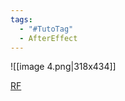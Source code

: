 ```yaml
---
tags:
  - "#TutoTag"
  - AfterEffect
---
```

![[image 4.png|318x434]]

[RF](https://www.tiktok.com/@paula_baines/video/7542244135047007510)
